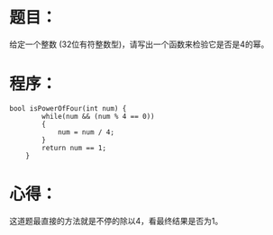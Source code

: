 # 题目：
给定一个整数 (32位有符整数型)，请写出一个函数来检验它是否是4的幂。
# 程序：
~~~
bool isPowerOfFour(int num) {
        while(num && (num % 4 == 0))
        {
            num = num / 4;
        }
        return num == 1;
    }
~~~
# 心得：
这道题最直接的方法就是不停的除以4，看最终结果是否为1。

